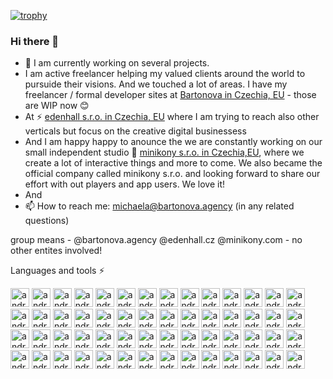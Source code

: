 [![trophy](https://github-profile-trophy.vercel.app/?username=mmmika&theme=dracula&rank=SECRET,SSS,SS,S,AAA,AA,A,B)](https://bartonova.solutions)

### Hi there 👋

- 🔭 I am currently working on several projects.
- I am active freelancer helping my valued clients around the world to pursuide their visions. And we touched a lot of areas. I have my freelancer / formal developer sites at [Bartonova in Czechia, EU](https://bartonova.agency) - those are WIP now 😊 
- At ⚡ [edenhall s.r.o. in Czechia, EU](https://edenhall.cz) where I am trying to reach also other verticals but focus on the creative digital businessess
- And I am happy happy to anounce the we are constantly working on our small independent studio 👾 [minikony s.r.o. in Czechia,EU](https://minikony.com), where we create a lot of interactive things and more to come. We also became the official company called minikony s.r.o. and looking forward to share our effort with out players and app users. We love it!
- And 
- 📫 How to reach me: michaela@bartonova.agency (in any related questions)

group means - @bartonova.agency @edenhall.cz @minikony.com - no other entites involved!

<!--

**mmmika/mmmika** is a ✨ _special_ ✨ repository because its `README.md` (this file) appears on your GitHub profile.

Here are some ideas to get you started:

- 🔭 I’m currently working on ...
- 🌱 I’m currently learning ...
- 👯 I’m looking to collaborate on ...
- 🤔 I’m looking for help with ...
- 💬 Ask me about ...
- 📫 How to reach me: ...
- 😄 Pronouns: ...
- ⚡ Fun fact: ...
-->

Languages and tools ⚡

[<img src="https://cdn.jsdelivr.net/gh/devicons/devicon/icons/android/android-original-wordmark.svg" width="30" alt="android" />](https://android.com)
[<img src="https://cdn.jsdelivr.net/gh/devicons/devicon/icons/xcode/xcode-original.svg" width="30" alt="android" />](https://developer.apple.com/)
[<img src="https://cdn.jsdelivr.net/gh/devicons/devicon/icons/graphql/graphql-plain.svg" width="30" alt="android" />](https://android.com)
[<img src="https://cdn.jsdelivr.net/gh/devicons/devicon/icons/mysql/mysql-original.svg" width="30" alt="android" />](https://android.com)
[<img src="https://cdn.jsdelivr.net/gh/devicons/devicon/icons/postgresql/postgresql-original.svg" width="30" alt="android" />](https://android.com)
[<img src="https://cdn.jsdelivr.net/gh/devicons/devicon/icons/androidstudio/androidstudio-original.svg" width="30" alt="android" />](https://android.com)
[<img src="https://cdn.jsdelivr.net/gh/devicons/devicon/icons/angularjs/angularjs-original.svg" width="30" alt="android" />](https://android.com)
[<img src="https://cdn.jsdelivr.net/gh/devicons/devicon/icons/apachekafka/apachekafka-original-wordmark.svg" width="30" alt="android" />](https://android.com)
[<img src="https://cdn.jsdelivr.net/gh/devicons/devicon/icons/apple/apple-original.svg" width="30" alt="android" />](https://android.com)
[<img src="https://cdn.jsdelivr.net/gh/devicons/devicon/icons/bash/bash-original.svg" width="30" alt="android" />](https://android.com)
[<img src="https://cdn.jsdelivr.net/gh/devicons/devicon/icons/cplusplus/cplusplus-original.svg" width="30" alt="android" />](https://android.com)
[<img src="https://cdn.jsdelivr.net/gh/devicons/devicon/icons/c/c-original.svg" width="30" alt="android" />](https://android.com)
[<img src="https://cdn.jsdelivr.net/gh/devicons/devicon/icons/git/git-original-wordmark.svg" width="30" alt="android" />](https://android.com)
[<img src="https://cdn.jsdelivr.net/gh/devicons/devicon/icons/csharp/csharp-original.svg" width="30" alt="android" />](https://android.com)
[<img src="https://cdn.jsdelivr.net/gh/devicons/devicon/icons/sourcetree/sourcetree-original.svg" width="30" alt="android" />](https://android.com)
[<img src="https://cdn.jsdelivr.net/gh/devicons/devicon/icons/css3/css3-original-wordmark.svg" width="30" alt="android" />](https://android.com)
[<img src="https://cdn.jsdelivr.net/gh/devicons/devicon/icons/docker/docker-original-wordmark.svg" width="30" alt="android" />](https://android.com)
[<img src="https://cdn.jsdelivr.net/gh/devicons/devicon/icons/github/github-original-wordmark.svg" width="30" alt="android" />](https://android.com)
[<img src="https://cdn.jsdelivr.net/gh/devicons/devicon/icons/gitlab/gitlab-original-wordmark.svg" width="30" alt="android" />](https://android.com)
[<img src="https://cdn.jsdelivr.net/gh/devicons/devicon/icons/google/google-original-wordmark.svg" width="30" alt="android" />](https://android.com)
[<img src="https://cdn.jsdelivr.net/gh/devicons/devicon/icons/gradle/gradle-plain.svg" width="30" alt="android" />](https://android.com)
[<img src="https://cdn.jsdelivr.net/gh/devicons/devicon/icons/grafana/grafana-original-wordmark.svg" width="30" alt="android" />](https://android.com)
[<img src="https://cdn.jsdelivr.net/gh/devicons/devicon/icons/html5/html5-original-wordmark.svg" width="30" alt="android" />](https://android.com)
[<img src="https://cdn.jsdelivr.net/gh/devicons/devicon/icons/java/java-original-wordmark.svg" width="30" alt="android" />](https://android.com)
[<img src="https://cdn.jsdelivr.net/gh/devicons/devicon/icons/javascript/javascript-original.svg" width="30" alt="android" />](https://android.com)
[<img src="https://cdn.jsdelivr.net/gh/devicons/devicon/icons/jupyter/jupyter-original-wordmark.svg" width="30" alt="android" />](https://android.com)
[<img src="https://cdn.jsdelivr.net/gh/devicons/devicon/icons/linux/linux-original.svg" width="30" alt="android" />](https://android.com)
[<img src="https://cdn.jsdelivr.net/gh/devicons/devicon/icons/neo4j/neo4j-original.svg" width="30" alt="android" />](https://android.com)
[<img src="https://cdn.jsdelivr.net/gh/devicons/devicon/icons/msdos/msdos-original.svg" width="30" alt="android" />](https://android.com)
[<img src="https://cdn.jsdelivr.net/gh/devicons/devicon/icons/nginx/nginx-original.svg" width="30" alt="android" />](https://android.com)
[<img src="https://cdn.jsdelivr.net/gh/devicons/devicon/icons/nextjs/nextjs-original-wordmark.svg" width="30" alt="android" />](https://android.com)
[<img src="https://cdn.jsdelivr.net/gh/devicons/devicon/icons/nodejs/nodejs-original-wordmark.svg" width="30" alt="android" />](https://android.com)
[<img src="https://cdn.jsdelivr.net/gh/devicons/devicon/icons/numpy/numpy-original.svg" width="30" alt="android" />](https://android.com)
[<img src="https://cdn.jsdelivr.net/gh/devicons/devicon/icons/objectivec/objectivec-plain.svg" width="30" alt="android" />](https://android.com)
[<img src="https://cdn.jsdelivr.net/gh/devicons/devicon/icons/openal/openal-original.svg" width="30" alt="android" />](https://android.com)
[<img src="https://cdn.jsdelivr.net/gh/devicons/devicon/icons/opengl/opengl-original.svg" width="30" alt="android" />](https://android.com)
[<img src="https://cdn.jsdelivr.net/gh/devicons/devicon/icons/pandas/pandas-original.svg" width="30" alt="android" />](https://android.com)
[<img src="https://cdn.jsdelivr.net/gh/devicons/devicon/icons/php/php-original.svg" width="30" alt="android" />](https://android.com)
[<img src="https://cdn.jsdelivr.net/gh/devicons/devicon/icons/python/python-original.svg" width="30" alt="android" />](https://android.com)
[<img src="https://cdn.jsdelivr.net/gh/devicons/devicon/icons/pytorch/pytorch-original-wordmark.svg" width="30" alt="android" />](https://android.com)
[<img src="https://cdn.jsdelivr.net/gh/devicons/devicon/icons/react/react-original-wordmark.svg" width="30" alt="android" />](https://android.com)
[<img src="https://cdn.jsdelivr.net/gh/devicons/devicon/icons/redis/redis-original.svg" width="30" alt="android" />](https://android.com)
[<img src="https://cdn.jsdelivr.net/gh/devicons/devicon/icons/rust/rust-plain.svg" width="30" alt="android" />](https://android.com)
[<img src="https://cdn.jsdelivr.net/gh/devicons/devicon/icons/ssh/ssh-original-wordmark.svg" width="30" alt="android" />](https://android.com)
[<img src="https://cdn.jsdelivr.net/gh/devicons/devicon/icons/spring/spring-original-wordmark.svg" width="30" alt="android" />](https://android.com)
[<img src="https://cdn.jsdelivr.net/gh/devicons/devicon/icons/swift/swift-original-wordmark.svg" width="30" alt="android" />](https://android.com)
[<img src="https://cdn.jsdelivr.net/gh/devicons/devicon/icons/tensorflow/tensorflow-original-wordmark.svg" width="30" alt="android" />](https://android.com)
[<img src="https://cdn.jsdelivr.net/gh/devicons/devicon/icons/typescript/typescript-original.svg" width="30" alt="android" />](https://android.com)
[<img src="https://cdn.jsdelivr.net/gh/devicons/devicon/icons/ionic/ionic-original-wordmark.svg" width="30" alt="android" />](https://android.com)
[<img src="https://cdn.jsdelivr.net/gh/devicons/devicon/icons/tailwindcss/tailwindcss-original-wordmark.svg" width="30" alt="android" />](https://android.com)
[<img src="https://cdn.jsdelivr.net/gh/devicons/devicon/icons/scala/scala-original.svg" width="30" alt="android" />](https://android.com)
[<img src="https://cdn.jsdelivr.net/gh/devicons/devicon/icons/ubuntu/ubuntu-plain-wordmark.svg" width="30" alt="android" />](https://android.com)
[<img src="https://cdn.jsdelivr.net/gh/devicons/devicon/icons/visualstudio/visualstudio-plain.svg" width="30" alt="android" />](https://android.com)
[<img src="https://cdn.jsdelivr.net/gh/devicons/devicon/icons/opencv/opencv-original-wordmark.svg" width="30" alt="android" />](https://android.com)
[<img src="https://cdn.jsdelivr.net/gh/devicons/devicon/icons/prometheus/prometheus-original-wordmark.svg" width="30" alt="android" />](https://android.com)
[<img src="https://cdn.jsdelivr.net/gh/devicons/devicon/icons/devicon/devicon-original.svg" width="30" alt="android" />](https://android.com)


